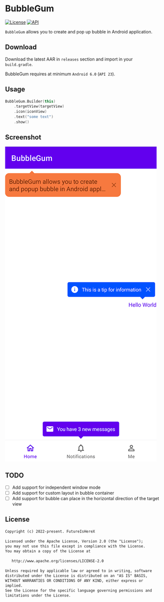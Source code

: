 # BubbleGum

[![License](https://img.shields.io/badge/license-Apache%202.0-blue.svg)](https://github.com/FutureIsHereX/BubbleGum/blob/main/LICENSE)
[![API](https://img.shields.io/badge/API-23%2B-brightgreen.svg?style=flat)](https://github.com/FutureIsHereX/BubbleGum)

`BubbleGum` allows you to create and pop up bubble in Android application.

## Download

Download the latest AAR in `releases` section and import in your `build.gradle`.

BubbleGum requires at minimum `Android 6.0` (`API 23`).

## Usage

```kotlin
BubbleGum.Builder(this)
    .targetView(targetView)
    .icon(iconView)
    .text("some text")
    .show()
```

## Screenshot

![sample](image/screenshot_sample.png)

## TODO

- [ ] Add support for independent window mode
- [ ] Add support for custom layout in bubble container
- [ ] Add support for bubble can place in the horizontal direction of the target view

License
-------

    Copyright (c) 2022-present. FutureIsHereX

    Licensed under the Apache License, Version 2.0 (the "License");
    you may not use this file except in compliance with the License.
    You may obtain a copy of the License at

       http://www.apache.org/licenses/LICENSE-2.0

    Unless required by applicable law or agreed to in writing, software
    distributed under the License is distributed on an "AS IS" BASIS,
    WITHOUT WARRANTIES OR CONDITIONS OF ANY KIND, either express or implied.
    See the License for the specific language governing permissions and
    limitations under the License.